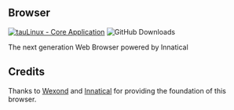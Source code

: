 ## Browser

[![tauLinux - Core Application](https://img.shields.io/badge/tauLinux-Core_Application-915cee?logo=Linux+Containers&logoColor=white)](https://)
![GitHub Downloads](https://img.shields.io/github/downloads/A-da-m/AppleMusicPresence/total?color=%23497FFF&label=Downloads)

The next generation Web Browser powered by Innatical

## Credits

Thanks to [Wexond](https://github.com/wexond) and [Innatical](https://innatical.com) for providing the foundation of this browser.

